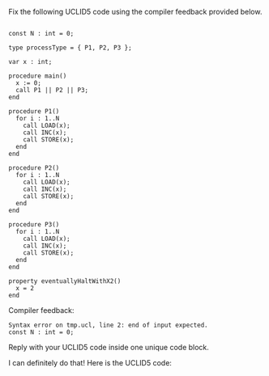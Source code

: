 
Fix the following UCLID5 code using the compiler feedback provided below.

```

const N : int = 0;

type processType = { P1, P2, P3 };

var x : int;

procedure main()
  x := 0;
  call P1 || P2 || P3;
end

procedure P1()
  for i : 1..N
    call LOAD(x);
    call INC(x);
    call STORE(x);
  end
end

procedure P2()
  for i : 1..N
    call LOAD(x);
    call INC(x);
    call STORE(x);
  end
end

procedure P3()
  for i : 1..N
    call LOAD(x);
    call INC(x);
    call STORE(x);
  end
end

property eventuallyHaltWithX2()
  x = 2
end
```

Compiler feedback:

```
Syntax error on tmp.ucl, line 2: end of input expected.
const N : int = 0;

```
Reply with your UCLID5 code inside one unique code block.

I can definitely do that! Here is the UCLID5 code:
```
